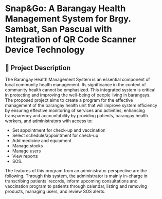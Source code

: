 # Snap&Go: A Barangay Health Management System for Brgy. Sambat, San Pascual with Integration of QR Code Scanner Device Technology

## 📝 Project Description

The Barangay Health Management System is an essential component of local community health management. Its significance in the context of community health cannot be emphasized. This integrated system is critical in protecting and improving the well-being of people living in barangays. The proposed project aims to create a program for the effective management of the barangay health unit that will improve system efficiency by ensuring effective monitoring of services and activities, enhancing transparency and accountability by providing patients, barangay health workers, and administrators with access to:
*	Set appointment for check-up and vaccination
*	Select schedule/appointment for check-up
*	Add medicine and equipment
*	Manage stocks
*	Manage users
*	View reports
*	SOS.


 The features of this program from an administrator perspective are the following. Through this system, the administrator is mainly in-charge in transcribing patients’ records, inform upcoming consultations and vaccination program to patients through calendar, listing and removing products, managing users, and review SOS alerts.
